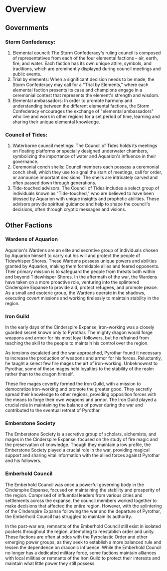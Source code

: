 # Overview
## Governments
### Storm Confederacy:

1.  Elemental council: The Storm Confederacy's ruling council is composed of representatives from each of the four elemental factions – air, earth, fire, and water. Each faction has its own unique attire, symbols, and traditions, which are prominently displayed during council meetings and public events.
2.  Trial by elements: When a significant decision needs to be made, the Storm Confederacy may call for a "Trial by Elements," where each elemental faction presents its case and champions engage in a ceremonial contest that represents the element's strength and wisdom.
3.  Elemental ambassadors: In order to promote harmony and understanding between the different elemental factions, the Storm Confederacy encourages the exchange of "elemental ambassadors" who live and work in other regions for a set period of time, learning and sharing their unique elemental knowledge.

### Council of Tides:

1.  Waterborne council meetings: The Council of Tides holds its meetings on floating platforms or specially designed underwater chambers, symbolizing the importance of water and Aquarion's influence in their governance.
2.  Ceremonial conch shells: Council members each possess a ceremonial conch shell, which they use to signal the start of meetings, call for order, or announce important decisions. The shells are intricately carved and often passed down through generations.
3.  Tide-touched advisors: The Council of Tides includes a select group of individuals known as "Tide-touched," who are believed to have been blessed by Aquarion with unique insights and prophetic abilities. These advisors provide spiritual guidance and help to shape the council's decisions, often through cryptic messages and visions.

## Other Factions
### Wardens of Aquarion 
Aquarion's Wardens are an elite and secretive group of individuals chosen by Aquarion himself to carry out his will and protect the people of Tidewhisper Shores. These Wardens possess unique powers and abilities granted by Aquarion, making them formidable allies and feared opponents. Their primary mission is to safeguard the people from threats both within and beyond Tidewhisper Shores. In the aftermath of the war, the Wardens have taken on a more proactive role, venturing into the splintered Cinderspire Expanse to provide aid, protect refugees, and promote peace. As a small and esoteric group, the Wardens operate in the shadows, executing covert missions and working tirelessly to maintain stability in the region.
### Iron Guild 
In the early days of the Cinderspire Expanse, iron-working was a closely guarded secret known only to Pyrothar. The mighty dragon would forge weapons and armor for his most loyal followers, but he refrained from teaching the skill to the people to maintain his control over the region.

As tensions escalated and the war approached, Pyrothar found it necessary to increase the production of weapons and armor for his forces. Reluctantly, he taught a select few fire mages the art of iron-working. Unbeknownst to Pyrothar, some of these mages held loyalties to the stability of the realm rather than to the dragon himself.

These fire mages covertly formed the Iron Guild, with a mission to democratize iron-working and promote the greater good. They secretly spread their knowledge to other regions, providing opposition forces with the means to forge their own weapons and armor. The Iron Guild played a crucial role in maintaining the balance of power during the war and contributed to the eventual retreat of Pyrothar.
### Emberstone Society 
The Emberstone Society is a secretive group of scholars, alchemists, and mages in the Cinderspire Expanse, focused on the study of fire magic and the preservation of knowledge. Though they maintain a low profile, the Emberstone Society played a crucial role in the war, providing magical support and sharing vital information with the allied forces against Pyrothar and his followers.
### Emberhold Council
The Emberhold Council was once a powerful governing body in the Cinderspire Expanse, focused on maintaining the stability and prosperity of the region. Comprised of influential leaders from various cities and settlements across the expanse, the council members worked together to make decisions that affected the entire region. However, with the splintering of the Cinderspire Expanse following the war and the departure of Pyrothar, the Emberhold Council has struggled to maintain its authority.

In the post-war era, remnants of the Emberhold Council still exist in isolated pockets throughout the region, attempting to reestablish order and unity. These factions are often at odds with the Pyroclastic Order and other emerging power groups, as they seek to establish a more balanced rule and lessen the dependence on draconic influence. While the Emberhold Council no longer has a dedicated military force, some factions maintain alliances with local militias or remnants of the Iron Guild to protect their interests and maintain what little power they still possess.
